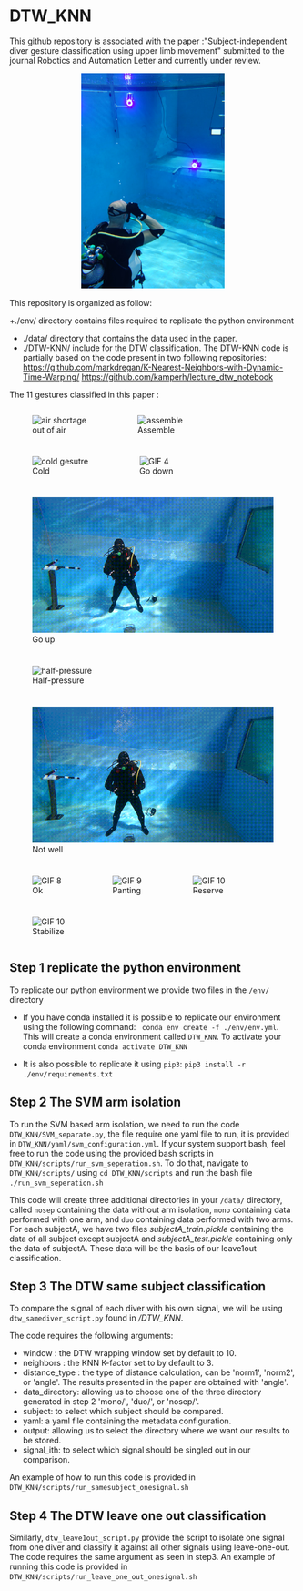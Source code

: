 # DTW_KNN

This  github repository is associated with the paper :"Subject-independent diver gesture classification using upper limb movement" submitted to the journal Robotics and Automation Letter and currently under review.

<p align="center">
  <img src="./figures/setup_mini.jpg?raw=false" alt="setup image", title="data acquisition setup", style="width:50%;"/>
</p>

This repository is organized as follow: 

+./env/ directory contains files required to replicate the python environment
+ ./data/ directory that contains the data used in the paper. 
+ ./DTW-KNN/ include for the DTW classification.
 The DTW-KNN code is partially based on the code present in two following repositories:
 https://github.com/markdregan/K-Nearest-Neighbors-with-Dynamic-Time-Warping/
 https://github.com/kamperh/lecture_dtw_notebook 


<!-- ![](./figures/airshortage.gif)
*out of air* -->

The 11 gestures classified in this paper :
<div style="display: flex; flex-wrap: wrap; gap: 10px;">
    <!-- First Row: 3 GIFs -->
    <figure >
        <img src="./figures/airshortage.gif" alt="air shortage" style="width: 100%; height: auto;">
        <figcaption>out of air</figcaption>
    </figure>
    <figure >
        <img src="./figures/assemble.gif" alt="assemble" style="width: 100%; height: auto;">
        <figcaption>Assemble</figcaption>
    </figure>
    <figure >
        <img src="./figures/cold.gif" alt="cold gesutre" style="width: 100%; height: auto;">
        <figcaption>Cold</figcaption>
    </figure>
    <figure >
    <!-- Second Row: 3 GIFs -->
        <img src="./figures/godown.gif" alt="GIF 4" style="width: 100%; height: auto;">
        <figcaption>Go down</figcaption>
    </figure>
    <figure >
        <img src="./figures/goup.gif" alt="GIF 5" style="width: 100%; height: auto;">
        <figcaption>Go up</figcaption>
    </figure>
    <figure >
        <img src="./figures/half-pressure.gif" alt="half-pressure" style="width: 100%; height: auto;">
        <figcaption>Half-pressure</figcaption>
    </figure>
    <figure >
    <!-- Third Row: 3 GIFs -->
        <img src="./figures/notwell.gif" alt="not well" style="width: 100%; height: auto;">
        <figcaption>Not well</figcaption>
    </figure>
    <figure >
        <img src="./figures/ok.gif" alt="GIF 8" style="width: 100%; height: auto;">
        <figcaption>Ok</figcaption>
    </figure>
    <figure >
        <img src="./figures/panting.gif" alt="GIF 9" style="width: 100%; height: auto;">
        <figcaption>Panting</figcaption>
    </figure>
    <!-- Fourth Row: 2 GIFs -->
    <figure >
        <img src="./figures/reserve.gif" alt="GIF 10" style="width: 100%; height: auto;">
        <figcaption>Reserve</figcaption>
    </figure>
    <figure >
        <img src="./figures/stabilize.gif" alt="GIF 10" style="width: 100%; height: auto;">
        <figcaption>Stabilize</figcaption>
    </figure>
</div>

## Step 1 replicate the python environment
To replicate our python environment we provide two files in the `/env/` directory

+ If you have conda installed it is possible to replicate our environment using the following command: ` conda env create -f ./env/env.yml`. This will create a conda environment called `DTW_KNN`.
To activate your conda environment `conda activate DTW_KNN` 

+  It is also possible to replicate it using `pip3`: 
 `pip3 install -r ./env/requirements.txt`

## Step 2 The SVM arm isolation

To run the SVM based arm isolation, we need to run the code `DTW_KNN/SVM_separate.py`, the file require one yaml file to run, it is provided in `DTW_KNN/yaml/svm_configuration.yml`. 
If your system support bash, feel free to run the code using the provided bash scripts in `DTW_KNN/scripts/run_svm_seperation.sh`.
To do that, navigate to `DTW_KNN/scripts/` using `cd DTW_KNN/scripts` and run the bash file `./run_svm_seperation.sh`

This code will create three additional directories in your `/data/` directory, called `nosep` containing the data without arm isolation, `mono` containing data performed with one arm, and `duo` containing data performed with two arms.
For each subjectA, we have two files _subjectA\_train.pickle_ containing the data of all subject except subjectA  and _subjectA\_test.pickle_ containing only the data of subjectA. These data will be the basis of our leave1out classification. 

## Step 3 The DTW same subject classification
To compare the signal of each diver with his own signal, we will be using `dtw_samediver_script.py` found in _/DTW\_KNN_.

The code requires the following arguments: 
- window : the DTW wrapping window set by default to 10. 
- neighbors : the KNN K-factor set to by default to 3. 
- distance_type : the type of distance calculation, can be 'norm1', 'norm2', or 'angle'. The results presented in the paper are obtained with 'angle'.
- data_directory: allowing us to choose one of the three directory generated in step 2 'mono/', 'duo/', or 'nosep/'. 
- subject: to select which subject should be compared. 
- yaml: a yaml file containing the metadata configuration. 
- output: allowing us to select the directory where we want our results to be stored.
- signal_ith: to select which signal should be singled out in our comparison. 

An example of how to run this code is provided in `DTW_KNN/scripts/run_samesubject_onesignal.sh`


## Step 4 The DTW leave one out classification
Similarly, `dtw_leave1out_script.py` provide the script to isolate one signal from one diver and classify it against all other signals using leave-one-out.
The code requires the same argument as seen in step3. 
An example of running this code is provided in `DTW_KNN/scripts/run_leave_one_out_onesignal.sh`
